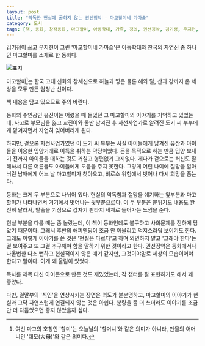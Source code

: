 ```yaml
---
layout: post
title: "악독한 현실에 굴하지 않는 권선징악 - 마고할미네 가마솥"
category: 도서
tags: [책, 동화, 창작동화, 마고할미, 아동학대, 가족, 정의, 권선징악, 김기정, 우지현, 이마주, 서평]
---
```


김기정이 쓰고 우지현이 그린
'마고할미네 가마솥'은
아동학대와 한국의 자연신 중 하나인 마고할미를 소재로 한 동화다.

![표지](https://lh3.googleusercontent.com/-h3L4WaDSmyI/Wmswi2-PmVI/AAAAAAAAeLY/qimzGDcm-ykfqVJGdm2buEBoqAHsUN3nwCE0YBhgL/s480/magohalmis-cauldron-book.jpg)

마고할미[^1]는 한국 고대 신화의 창세신으로
하늘과 땅은 물론 해와 달, 산과 강까지
온 세상을 모두 만든 엄청난 신이다.

[^1]: 여신 마고의 호칭인 '할미'는 오늘날의 '할머니'와 같은 의미가 아니라, 만물의 어머니인 '대모(大母)'와 같은 의미다.

<div class="im im-warning">
책 내용을 담고 있으므로 주의 바란다.
</div>

동화의 주인공인 유진이는 어렸을 때 들었던 그 마고할미의 이야기를 기억하고 있었는데,
사고로 부모님을 잃고 교진이와 둘만 남겨진 후
자선사업가로 알려진 도기 씨 부부에게 맡겨지면서 자연히 잊어버리게 된다.

하지만, 겉으론 자선사업가였던 이 도기 씨 부부는 사실 아이들에게 남겨진 유산과
아이들을 이용한 입양거래로 이득을 취하는 악당이었다.
돈을 목적으로 하는 만큼 입양 보내기 전까지 아이들을 대하는 것도 거칠고 형편없기 그지없다.
게다가 겉으로는 처신도 잘해놔서 다른 어른들도 아이들에게 도움을 주지 못한다.
그렇게 어린 나이에 절망을 알아버린 남매에게 어느 날 마고할미가 찾아오고,
비로소 위험에서 벗어나 다시 희망을 품는다.

동화는 크게 두 부분으로 나뉘어 있다.
현실의 악독함과 절망을 얘기하는 앞부분과
마고할미가 나타나면서 거기에서 벗어나는 뒷부분으로다.
이 두 부분은 분위기도 내용도 완전히 달라서,
탈출을 기점으로 갑자기 판타지 세계로 들어가는 느낌을 준다.

현실 부분을 다룰 때는 좀 놀랐는데,
이 책이 동화인데도 불구하고 사회문제를 진하게 담았기 때문이다.
그래서 후반의 해피엔딩이 조금 안 어울리고 억지스러워 보이기도 한다.
그래도 이렇게 이야기를 쓴 것은 '현실은 다르다'고 하며 외면하지 말고
'그래야 한다'는 걸 보여주고 또 그걸 추구해야 함을 말하기 위한 것이라고 한다.
권선징악은 동화에서나 나올법한 다소 뻔하고 현실적이지 않은 얘기 같지만,
그것이야말로 세상의 모습이어야 한다고 말이다.
이게 꽤 울림이 있었다.

목차를 제목 대신 아이콘으로 만든 것도 재밌었는데,
각 챕터를 잘 표현하기도 해서 꽤 좋았다.

다만, 결말부의 '식인'을 연상시키는 장면은 의도가 불분명하고,
마고할미의 이야기가 현실과 그닥 자연스럽게 연결되지 않는 것은 아쉽다.
분량을 좀 더 쓰더라도 이야기를 조금만 더 다듬었으면 좋지 않았을까 싶다.
